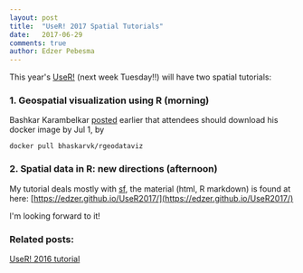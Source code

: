 ```yaml
---
layout: post
title:  "UseR! 2017 Spatial Tutorials"
date:   2017-06-29
comments: true
author: Edzer Pebesma
---
```


This year's [UseR!](https://user2017.brussels/tutorials) (next week Tuesday!!) will have two spatial tutorials:

### 1. Geospatial visualization using R (morning)

Bashkar Karambelkar
[posted](https://twitter.com/bhaskar_vk/status/879109886424043521)
earlier that attendees should download his docker image by Jul 1, by

    docker pull bhaskarvk/rgeodataviz

### 2. Spatial data in R: new directions (afternoon)

My tutorial deals mostly with [sf](https://edzer.github.io/sfr/),
the material (html, R markdown) is found at here:
[https://edzer.github.io/UseR2017/](https://edzer.github.io/UseR2017/)

I'm looking forward to it!

### Related posts:

[UseR! 2016 tutorial](http://r-spatial.org/2016/06/27/UseR.html)
